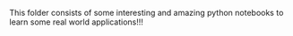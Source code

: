This folder consists of some interesting and amazing python notebooks to learn some real world applications!!!
